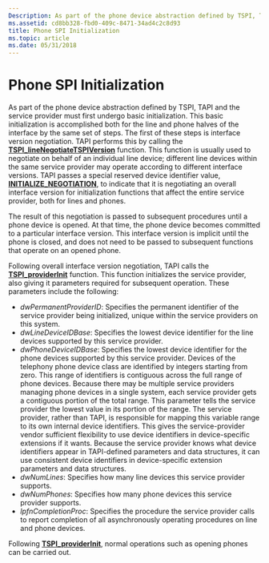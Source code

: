 ```yaml
---
Description: As part of the phone device abstraction defined by TSPI, TAPI and the service provider must first undergo basic initialization.
ms.assetid: cd8bb328-fbd0-409c-8471-34ad4c2c8d93
title: Phone SPI Initialization
ms.topic: article
ms.date: 05/31/2018
---
```


# Phone SPI Initialization

As part of the phone device abstraction defined by TSPI, TAPI and the service provider must first undergo basic initialization. This basic initialization is accomplished both for the line and phone halves of the interface by the same set of steps. The first of these steps is interface version negotiation. TAPI performs this by calling the [**TSPI\_lineNegotiateTSPIVersion**](https://msdn.microsoft.com/en-us/library/ms725582(v=VS.85).aspx) function. This function is usually used to negotiate on behalf of an individual line device; different line devices within the same service provider may operate according to different interface versions. TAPI passes a special reserved device identifier value, [**INITIALIZE\_NEGOTIATION**](initialize-negotiation.md), to indicate that it is negotiating an overall interface version for initialization functions that affect the entire service provider, both for lines and phones.

The result of this negotiation is passed to subsequent procedures until a phone device is opened. At that time, the phone device becomes committed to a particular interface version. This interface version is implicit until the phone is closed, and does not need to be passed to subsequent functions that operate on an opened phone.

Following overall interface version negotiation, TAPI calls the [**TSPI\_providerInit**](https://msdn.microsoft.com/en-us/library/ms725960(v=VS.85).aspx) function. This function initializes the service provider, also giving it parameters required for subsequent operation. These parameters include the following:

-   *dwPermanentProviderID*: Specifies the permanent identifier of the service provider being initialized, unique within the service providers on this system.
-   *dwLineDeviceIDBase*: Specifies the lowest device identifier for the line devices supported by this service provider.
-   *dwPhoneDeviceIDBase*: Specifies the lowest device identifier for the phone devices supported by this service provider. Devices of the telephony phone device class are identified by integers starting from zero. This range of identifiers is contiguous across the full range of phone devices. Because there may be multiple service providers managing phone devices in a single system, each service provider gets a contiguous portion of the total range. This parameter tells the service provider the lowest value in its portion of the range. The service provider, rather than TAPI, is responsible for mapping this variable range to its own internal device identifiers. This gives the service-provider vendor sufficient flexibility to use device identifiers in device-specific extensions if it wants. Because the service provider knows what device identifiers appear in TAPI-defined parameters and data structures, it can use consistent device identifiers in device-specific extension parameters and data structures.
-   *dwNumLines*: Specifies how many line devices this service provider supports.
-   *dwNumPhones*: Specifies how many phone devices this service provider supports.
-   *lpfnCompletionProc*: Specifies the procedure the service provider calls to report completion of all asynchronously operating procedures on line and phone devices.

Following [**TSPI\_providerInit**](https://msdn.microsoft.com/en-us/library/ms725960(v=VS.85).aspx), normal operations such as opening phones can be carried out.

 

 



